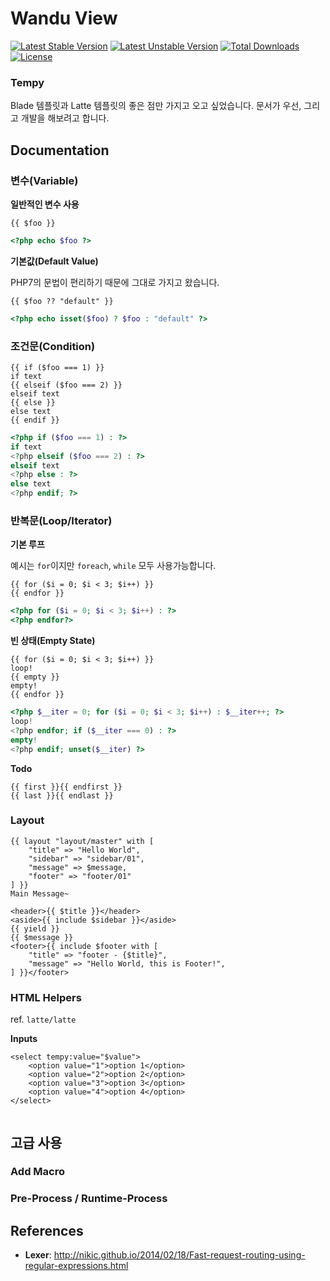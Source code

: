 Wandu View
===

[![Latest Stable Version](https://poser.pugx.org/wandu/view/v/stable.svg)](https://packagist.org/packages/wandu/view)
[![Latest Unstable Version](https://poser.pugx.org/wandu/view/v/unstable.svg)](https://packagist.org/packages/wandu/view)
[![Total Downloads](https://poser.pugx.org/wandu/view/downloads.svg)](https://packagist.org/packages/wandu/view)
[![License](https://poser.pugx.org/wandu/view/license.svg)](https://packagist.org/packages/wandu/view)

### Tempy

Blade 템플릿과 Latte 템플릿의 좋은 점만 가지고 오고 싶었습니다. 문서가 우선, 그리고 개발을 해보려고 합니다.

## Documentation

### 변수(Variable)

**일반적인 변수 사용**

```tempy
{{ $foo }}
```

```php
<?php echo $foo ?>
```

**기본값(Default Value)**

PHP7의 문법이 편리하기 때문에 그대로 가지고 왔습니다.

```tempy
{{ $foo ?? "default" }}
```

```php
<?php echo isset($foo) ? $foo : "default" ?>
```

### 조건문(Condition)

```tempy
{{ if ($foo === 1) }}
if text
{{ elseif ($foo === 2) }}
elseif text
{{ else }}
else text
{{ endif }}
```

```php
<?php if ($foo === 1) : ?>
if text
<?php elseif ($foo === 2) : ?>
elseif text
<?php else : ?>
else text
<?php endif; ?>
```

### 반복문(Loop/Iterator)

**기본 루프**

예시는 `for`이지만 `foreach`, `while` 모두 사용가능합니다.

```tempy
{{ for ($i = 0; $i < 3; $i++) }}
{{ endfor }}
```

```php
<?php for ($i = 0; $i < 3; $i++) : ?>
<?php endfor?>
```

**빈 상태(Empty State)**

```tempy
{{ for ($i = 0; $i < 3; $i++) }}
loop!
{{ empty }}
empty!
{{ endfor }}
```

```php
<?php $__iter = 0; for ($i = 0; $i < 3; $i++) : $__iter++; ?>
loop!
<?php endfor; if ($__iter === 0) : ?>
empty!
<?php endif; unset($__iter) ?>
```

**Todo**

```tempy
{{ first }}{{ endfirst }}
{{ last }}{{ endlast }}
```

### Layout

```tempy
{{ layout "layout/master" with [
    "title" => "Hello World",
    "sidebar" => "sidebar/01",
    "message" => $message,
    "footer" => "footer/01"
] }}
Main Message~
```

```tempy
<header>{{ $title }}</header>
<aside>{{ include $sidebar }}</aside>
{{ yield }}
{{ $message }}
<footer>{{ include $footer with [
    "title" => "footer - {$title}",
    "message" => "Hello World, this is Footer!",
] }}</footer>
```

### HTML Helpers

ref. `latte/latte`

**Inputs**

```tempy
<select tempy:value="$value">
    <option value="1">option 1</option>
    <option value="2">option 2</option>
    <option value="3">option 3</option>
    <option value="4">option 4</option>
</select>
```

```php

```
## 고급 사용

### Add Macro

### Pre-Process / Runtime-Process


## References

- **Lexer**: http://nikic.github.io/2014/02/18/Fast-request-routing-using-regular-expressions.html

